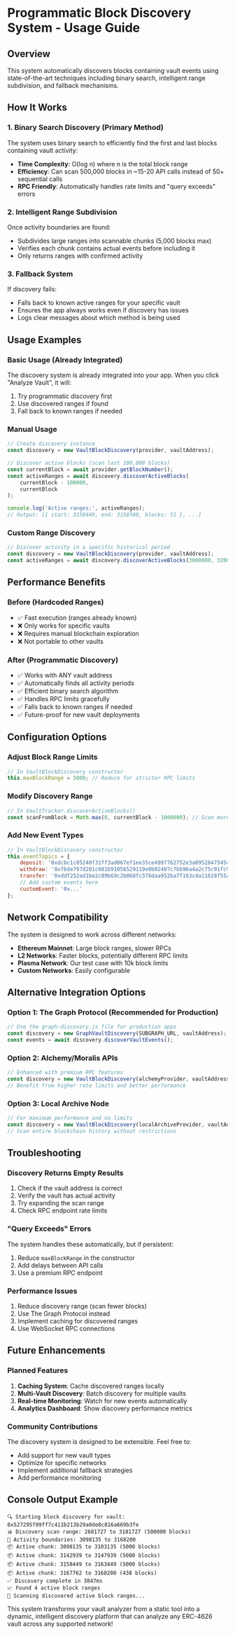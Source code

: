 # Programmatic Block Discovery System - Usage Guide

## Overview
This system automatically discovers blocks containing vault events using state-of-the-art techniques including binary search, intelligent range subdivision, and fallback mechanisms.

## How It Works

### 1. **Binary Search Discovery (Primary Method)**
The system uses binary search to efficiently find the first and last blocks containing vault activity:
- **Time Complexity**: O(log n) where n is the total block range
- **Efficiency**: Can scan 500,000 blocks in ~15-20 API calls instead of 50+ sequential calls
- **RPC Friendly**: Automatically handles rate limits and "query exceeds" errors

### 2. **Intelligent Range Subdivision**
Once activity boundaries are found:
- Subdivides large ranges into scannable chunks (5,000 blocks max)
- Verifies each chunk contains actual events before including it
- Only returns ranges with confirmed activity

### 3. **Fallback System**
If discovery fails:
- Falls back to known active ranges for your specific vault
- Ensures the app always works even if discovery has issues
- Logs clear messages about which method is being used

## Usage Examples

### Basic Usage (Already Integrated)
The discovery system is already integrated into your app. When you click "Analyze Vault", it will:
1. Try programmatic discovery first
2. Use discovered ranges if found
3. Fall back to known ranges if needed

### Manual Usage
```javascript
// Create discovery instance
const discovery = new VaultBlockDiscovery(provider, vaultAddress);

// Discover active blocks (scan last 100,000 blocks)
const currentBlock = await provider.getBlockNumber();
const activeRanges = await discovery.discoverActiveBlocks(
    currentBlock - 100000, 
    currentBlock
);

console.log('Active ranges:', activeRanges);
// Output: [{ start: 3158449, end: 3158500, blocks: 51 }, ...]
```

### Custom Range Discovery
```javascript
// Discover activity in a specific historical period
const discovery = new VaultBlockDiscovery(provider, vaultAddress);
const activeRanges = await discovery.discoverActiveBlocks(3000000, 3200000);
```

## Performance Benefits

### Before (Hardcoded Ranges)
- ✅ Fast execution (ranges already known)
- ❌ Only works for specific vaults
- ❌ Requires manual blockchain exploration
- ❌ Not portable to other vaults

### After (Programmatic Discovery)
- ✅ Works with ANY vault address
- ✅ Automatically finds all activity periods
- ✅ Efficient binary search algorithm
- ✅ Handles RPC limits gracefully
- ✅ Falls back to known ranges if needed
- ✅ Future-proof for new vault deployments

## Configuration Options

### Adjust Block Range Limits
```javascript
// In VaultBlockDiscovery constructor
this.maxBlockRange = 5000; // Reduce for stricter RPC limits
```

### Modify Discovery Range
```javascript
// In VaultTracker.discoverActiveBlocks()
const scanFromBlock = Math.max(0, currentBlock - 1000000); // Scan more history
```

### Add New Event Types
```javascript
// In VaultBlockDiscovery constructor
this.eventTopics = {
    deposit: '0xdcbc1c05240f31ff3ad067ef1ee35ce4997762752e3a095284754544f4c709d7',
    withdraw: '0xfbde797d201c681b91056529119e0b02407c7bb96a4a2c75c01fc9667232c8db',
    transfer: '0xddf252ad1be2c89b69c2b068fc378daa952ba7f163c4a11628f55a4df523b3ef',
    // Add custom events here
    customEvent: '0x...'
};
```

## Network Compatibility

The system is designed to work across different networks:
- **Ethereum Mainnet**: Large block ranges, slower RPCs
- **L2 Networks**: Faster blocks, potentially different RPC limits
- **Plasma Network**: Our test case with 10k block limits
- **Custom Networks**: Easily configurable

## Alternative Integration Options

### Option 1: The Graph Protocol (Recommended for Production)
```javascript
// Use the graph-discovery.js file for production apps
const discovery = new GraphVaultDiscovery(SUBGRAPH_URL, vaultAddress);
const events = await discovery.discoverVaultEvents();
```

### Option 2: Alchemy/Moralis APIs
```javascript
// Enhanced with premium RPC features
const discovery = new VaultBlockDiscovery(alchemyProvider, vaultAddress);
// Benefit from higher rate limits and better performance
```

### Option 3: Local Archive Node
```javascript
// For maximum performance and no limits
const discovery = new VaultBlockDiscovery(localArchiveProvider, vaultAddress);
// Scan entire blockchain history without restrictions
```

## Troubleshooting

### Discovery Returns Empty Results
1. Check if the vault address is correct
2. Verify the vault has actual activity
3. Try expanding the scan range
4. Check RPC endpoint rate limits

### "Query Exceeds" Errors
The system handles these automatically, but if persistent:
1. Reduce `maxBlockRange` in the constructor
2. Add delays between API calls
3. Use a premium RPC endpoint

### Performance Issues
1. Reduce discovery range (scan fewer blocks)
2. Use The Graph Protocol instead
3. Implement caching for discovered ranges
4. Use WebSocket RPC connections

## Future Enhancements

### Planned Features
1. **Caching System**: Cache discovered ranges locally
2. **Multi-Vault Discovery**: Batch discovery for multiple vaults
3. **Real-time Monitoring**: Watch for new events automatically
4. **Analytics Dashboard**: Show discovery performance metrics

### Community Contributions
The discovery system is designed to be extensible. Feel free to:
- Add support for new vault types
- Optimize for specific networks
- Implement additional fallback strategies
- Add performance monitoring

## Console Output Example
```
🔍 Starting block discovery for vault: 0x527295f09ff7c411b213b29a0de8c816a669b3fe
📊 Discovery scan range: 2681727 to 3181727 (500000 blocks)
🎯 Activity boundaries: 3098135 to 3168200
📦 Active chunk: 3098135 to 3103135 (5000 blocks)
📦 Active chunk: 3142939 to 3147939 (5000 blocks)
📦 Active chunk: 3158449 to 3163449 (5000 blocks)
📦 Active chunk: 3167762 to 3168200 (438 blocks)
✅ Discovery complete in 3847ms
📈 Found 4 active block ranges
🎯 Scanning discovered active block ranges...
```

This system transforms your vault analyzer from a static tool into a dynamic, intelligent discovery platform that can analyze any ERC-4626 vault across any supported network!